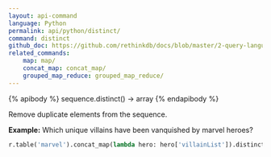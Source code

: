 ```yaml
---
layout: api-command 
language: Python
permalink: api/python/distinct/
command: distinct
github_doc: https://github.com/rethinkdb/docs/blob/master/2-query-language/api/python/aggregation/distinct.md
related_commands:
    map: map/
    concat_map: concat_map/
    grouped_map_reduce: grouped_map_reduce/
---
```


{% apibody %}
sequence.distinct() → array
{% endapibody %}

Remove duplicate elements from the sequence.

__Example:__ Which unique villains have been vanquished by marvel heroes?

```py
r.table('marvel').concat_map(lambda hero: hero['villainList']).distinct().run(conn)
```

